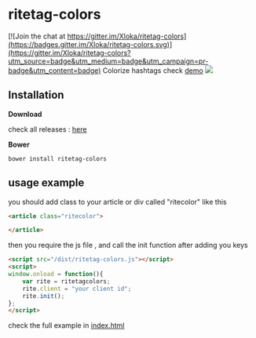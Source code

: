 # ritetag-colors

[![Join the chat at https://gitter.im/Xloka/ritetag-colors](https://badges.gitter.im/Xloka/ritetag-colors.svg)](https://gitter.im/Xloka/ritetag-colors?utm_source=badge&utm_medium=badge&utm_campaign=pr-badge&utm_content=badge)
Colorize hashtags check [demo](http://hackforward.ninja/ritetag-colors/index.html)
![](https://www.dropbox.com/s/1s89vys5zkracu8/f.png?raw=1)

## Installation 

**Download**

check all releases : [here](https://github.com/Xloka/ritetag-colors/releases)


**Bower**

```
bower install ritetag-colors
```


## usage example

you should add class to your article or div called "ritecolor" like this 
```html
<article class="ritecolor">

</article>
```
then you require the js file , and call the init function after adding you keys  
```html
<script src="/dist/ritetag-colors.js"></script>
<script>
window.onload = function(){
	var rite = ritetagcolors;
	rite.client = "your client id";		
	rite.init();
};
</script>
```

check the full example in [index.html](https://github.com/Xloka/ritetag-colors/blob/master/index.html)



